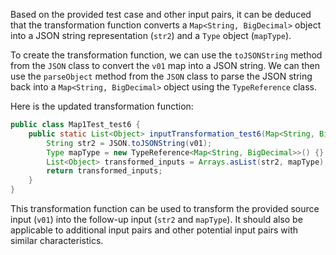 Based on the provided test case and other input pairs, it can be deduced that the transformation function converts a `Map<String, BigDecimal>` object into a JSON string representation (`str2`) and a `Type` object (`mapType`).

To create the transformation function, we can use the `toJSONString` method from the `JSON` class to convert the `v01` map into a JSON string. We can then use the `parseObject` method from the `JSON` class to parse the JSON string back into a `Map<String, BigDecimal>` object using the `TypeReference` class.

Here is the updated transformation function:

```java
public class Map1Test_test6 {
    public static List<Object> inputTransformation_test6(Map<String, BigDecimal> v01) {
        String str2 = JSON.toJSONString(v01);
        Type mapType = new TypeReference<Map<String, BigDecimal>>() {}.getType();
        List<Object> transformed_inputs = Arrays.asList(str2, mapType);
        return transformed_inputs;
    }
}
```

This transformation function can be used to transform the provided source input (`v01`) into the follow-up input (`str2` and `mapType`). It should also be applicable to additional input pairs and other potential input pairs with similar characteristics.
